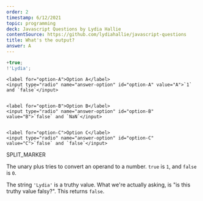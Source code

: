```yaml
---
order: 2
timestamp: 6/12/2021
topic: programming
deck: Javascript Questions by Lydia Hallie
contentSource: https://github.com/lydiahallie/javascript-questions
title: What's the output?
answer: A
---
```


  

```javascript
+true;
!'Lydia';
```


    <label for="option-A">Option A</label>
    <input type="radio" name="answer-option" id="option-A" value="A">`1` and `false`</input>
    

    <label for="option-B">Option B</label>
    <input type="radio" name="answer-option" id="option-B" value="B">`false` and `NaN`</input>
    

    <label for="option-C">Option C</label>
    <input type="radio" name="answer-option" id="option-C" value="C">`false` and `false`</input>
    




SPLIT_MARKER

The unary plus tries to convert an operand to a number. `true` is `1`, and `false` is `0`.

The string `'Lydia'` is a truthy value. What we're actually asking, is "is this truthy value falsy?". This returns `false`.



